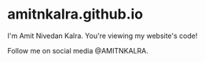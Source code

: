 amitnkalra.github.io
====================

I'm Amit Nivedan Kalra. You're viewing my website's code!




Follow me on social media @AMITNKALRA.
